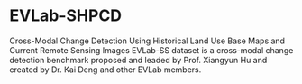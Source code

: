 # EVLab-SHPCD
Cross-Modal Change Detection Using Historical Land Use Base Maps and Current Remote Sensing Images
EVLab-SS dataset is a cross-modal change detection benchmark proposed and leaded by Prof. Xiangyun Hu and created by Dr. Kai Deng and other EVLab members.
